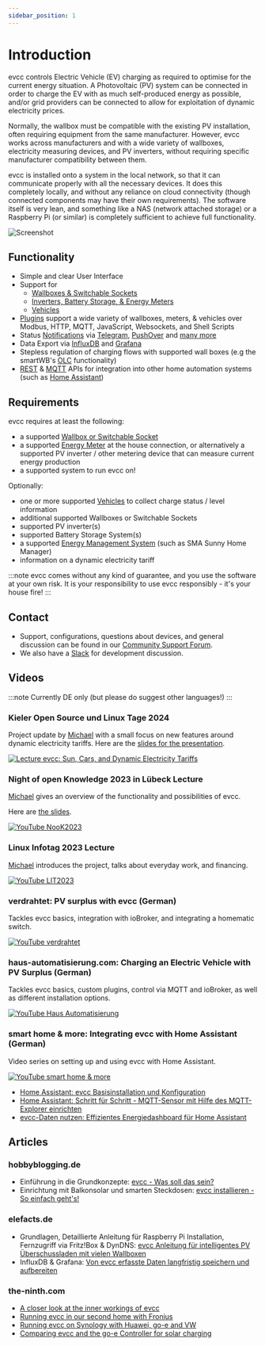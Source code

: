 ```yaml
---
sidebar_position: 1
---
```


# Introduction

evcc controls Electric Vehicle (EV) charging as required to optimise for the current energy situation.
A Photovoltaic (PV) system can be connected in order to charge the EV with as much self-produced energy as possible, and/or grid providers can be connected to allow for exploitation of dynamic electricity prices.

Normally, the wallbox must be compatible with the existing PV installation, often requiring equipment from the same manufacturer. However, evcc works across manufacturers and with a wide variety of wallboxes, electricity measuring devices, and PV inverters, without requiring specific manufacturer compatibility between them.

evcc is installed onto a system in the local network, so that it can communicate properly with all the necessary devices. It does this completely locally, and without any reliance on cloud connectivity (though connected components may have their own requirements). The software itself is very lean, and something like a NAS (network attached storage) or a Raspberry Pi (or similar) is completely sufficient to achieve full functionality.

![Screenshot](screenshot.webp)

## Functionality

- Simple and clear User Interface
- Support for
  - [Wallboxes & Switchable Sockets](/docs/devices/chargers)
  - [Inverters, Battery Storage, & Energy Meters](/docs/devices/meters)
  - [Vehicles](/docs/devices/vehicles)
- [Plugins](/docs/devices/plugins) support a wide variety of wallboxes, meters, & vehicles over Modbus, HTTP, MQTT, JavaScript, Websockets, and Shell Scripts
- Status [Notifications](/docs/reference/configuration/messaging) via [Telegram](https://telegram.org), [PushOver](https://pushover.net) and [many more](https://containrrr.dev/shoutrrr/)
- Data Export via [InfluxDB](https://www.influxdata.com) and [Grafana](https://grafana.com/grafana/)
- Stepless regulation of charging flows with supported wall boxes (e.g the smartWB's [OLC](https://board.evse-wifi.de/viewtopic.php?f=16&t=187) functionality)
- [REST](/docs/integrations/rest-api) & [MQTT](/docs/integrations/rest-api) APIs for integration into other home automation systems (such as [Home Assistant](/docs/integrations/home-assistant))

## Requirements

evcc requires at least the following:

- a supported [Wallbox or Switchable Socket](/docs/devices/chargers)
- a supported [Energy Meter](/docs/devices/meters) at the house connection, or alternatively a supported PV inverter / other metering device that can measure current energy production
- a supported system to run evcc on!

Optionally:

- one or more supported [Vehicles](/docs/devices/vehicles) to collect charge status / level information
- additional supported Wallboxes or Switchable Sockets
- supported PV inverter(s)
- supported Battery Storage System(s)
- a supported [Energy Management System](/docs/reference/configuration/hems) (such as SMA Sunny Home Manager)
- information on a dynamic electricity tariff

:::note
evcc comes without any kind of guarantee, and you use the software at your own risk. It is your responsibility to use evcc responsibly - it's your house fire!
:::

## Contact

- Support, configurations, questions about devices, and general discussion can be found in our [Community Support Forum](https://github.com/evcc-io/evcc/discussions).
- We also have a [Slack](https://evcc.io/slack) for development discussion.

## Videos

:::note
Currently DE only (but please do suggest other languages!)
:::

### Kieler Open Source und Linux Tage 2024

Project update by [Michael](https://github.com/naltatis) with a small focus on new features around dynamic electricity tariffs. Here are the [slides for the presentation](https://speakerdeck.com/naltatis/evcc-sonne-autos-and-dynamische-stromtarife).

[![Lecture evcc: Sun, Cars, and Dynamic Electricity Tariffs](youtube_kielux2024.webp)](https://www.youtube.com/watch?v=PejujWgAAlw)

### Night of open Knowledge 2023 in Lübeck Lecture

[Michael](https://github.com/naltatis) gives an overview of the functionality and possibilities of evcc.

Here are [the slides](https://speakerdeck.com/naltatis/evcc-open-source-sonne-tanken).

[![YouTube NooK2023](youtube_nook2023.webp)](https://www.youtube.com/watch?v=NDojtAABuiw)

### Linux Infotag 2023 Lecture

[Michael](https://github.com/naltatis) introduces the project, talks about everyday work, and financing.

[![YouTube LIT2023](youtube_linux_infotag.webp)](https://www.youtube.com/watch?v=qN8JwBWOlzw)

### verdrahtet: PV surplus with evcc (German)

Tackles evcc basics, integration with ioBroker, and integrating a homematic switch.

[![YouTube verdrahtet](youtube_verdrahtet.webp)](https://youtu.be/6JxktkEaZ2o)

### haus-automatisierung.com: Charging an Electric Vehicle with PV Surplus (German)

Tackles evcc basics, custom plugins, control via MQTT and ioBroker, as well as different installation options.

[![YouTube Haus Automatisierung](youtube_hausautomatisierung.webp)](https://youtu.be/93C47QUjomQ)

### smart home & more: Integrating evcc with Home Assistant (German)

Video series on setting up and using evcc with Home Assistant.

[![YouTube smart home & more](youtube_smart_home_and_more.webp)](https://youtube.com/playlist?list=PLg6A-C9bBxoFSNRSKtvAG567avEuZr5-D)

- [Home Assistant: evcc Basisinstallation und Konfiguration](https://youtu.be/aPq8k2MronY)
- [Home Assistant: Schritt für Schritt - MQTT-Sensor mit Hilfe des MQTT-Explorer einrichten](https://youtu.be/0QQ3y8fgRVA)
- [evcc-Daten nutzen: Effizientes Energiedashboard für Home Assistant](https://youtu.be/V3p5-16U_oU)

## Articles

### hobbyblogging.de

- Einführung in die Grundkonzepte: [evcc - Was soll das sein?](https://hobbyblogging.de/evcc-was-soll-das-sein)
- Einrichtung mit Balkonsolar und smarten Steckdosen: [evcc installieren - So einfach geht's!](https://hobbyblogging.de/evcc-installieren)

### elefacts.de

- Grundlagen, Detaillierte Anleitung für Raspberry Pi Installation, Fernzugriff via Fritz!Box & DynDNS: [evcc Anleitung für intelligentes PV Überschussladen mit vielen Wallboxen](https://www.elefacts.de/test-206-evcc_anleitung_fuer_intelligentes_pv_ueberschussladen_mit_vielen_wallboxen)
- InfluxDB & Grafana: [Von evcc erfasste Daten langfristig speichern und aufbereiten](https://www.elefacts.de/test-208-von_evcc_erfasste_daten_langfristig_speichern_und_aufbereiten)

### the-ninth.com

- [A closer look at the inner workings of evcc](https://www.the-ninth.com/blog/a-closer-look-at-the-inner-workings-of-evcc)
- [Running evcc in our second home with Fronius](https://www.the-ninth.com/blog/running-evcc-in-our-second-home-with-fronius)
- [Running evcc on Synology with Huawei, go-e and VW](https://www.the-ninth.com/blog/running-evcc-synology-huawei-go-e-vw)
- [Comparing evcc and the go-e Controller for solar charging](https://www.the-ninth.com/blog/comparing-evcc-go-e-controller)
